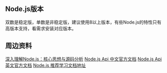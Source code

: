 ## Node.js版本
双数是稳定版，单数是非稳定版，建议使用8以上版本，有些Node.js的特性只有高版本支持，看需求安装对应版本。

## 周边资料
[深入理解Node.js：核心思想与源码分析](https://github.com/yjhjstz/deep-into-node)
[Node.js Api 中文官方文档](http://nodejs.cn/api/)
[Node.js Api 英文官方文档](https://nodejs.org/api/)
[Node.js 推荐学习文档地址](https://devdocs.io/)